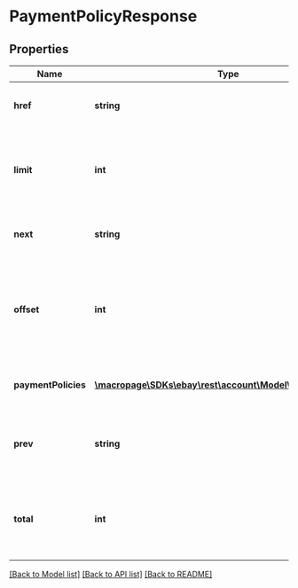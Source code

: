 # PaymentPolicyResponse

## Properties
Name | Type | Description | Notes
------------ | ------------- | ------------- | -------------
**href** | **string** | Returns a URL link to the current result set. | [optional] 
**limit** | **int** | Returns the maximum number of results that can be returned in result set. | [optional] 
**next** | **string** | Returns a URL link to the next set of results. | [optional] 
**offset** | **int** | Returns how many result sets were skipped before the currently returned result set. | [optional] 
**paymentPolicies** | [**\macropage\SDKs\ebay\rest\account\Model\PaymentPolicy[]**](PaymentPolicy.md) | A list of the seller&#39;s payment policies. | [optional] 
**prev** | **string** | Returns a URL link to the previous set of results. | [optional] 
**total** | **int** | Returns the total number of result sets in the paginated collection. | [optional] 

[[Back to Model list]](../README.md#documentation-for-models) [[Back to API list]](../README.md#documentation-for-api-endpoints) [[Back to README]](../README.md)


